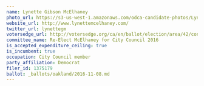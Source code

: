 ```yaml
---
name: Lynette Gibson McElhaney
photo_url: https://s3-us-west-1.amazonaws.com/odca-candidate-photos/Lynette-Gibson-McElhaney.png
website_url: http://www.lynettemcelhaney.com/
twitter_url: lynettegm
votersedge_url: http://votersedge.org/ca/en/ballot/election/area/42/contests/contest/13236/candidate/130757?&county=Alameda%20County&election_authority_id=1
committee_name: Re-Elect McElhaney for City Council 2016
is_accepted_expenditure_ceiling: true
is_incumbent: true
occupation: City Council member
party_affiliation: Democrat
filer_id: 1375179
ballot: _ballots/oakland/2016-11-08.md
---
```

